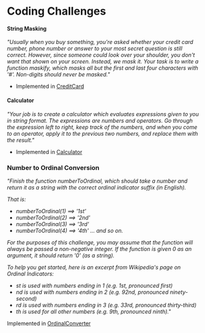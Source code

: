 # Coding Challenges


#### String Masking

_"Usually when you buy something, you're asked whether your credit card number, phone number or answer to your most secret question is still correct. 
However, since someone could look over your shoulder, you don't want that shown on your screen. Instead, we mask it. 
Your task is to write a function maskify, which masks all but the first and last four characters with '#'. 
Non-digits should never be masked."_

* Implemented in [CreditCard](/src/main/java/com/mobcom/fintech/CreditCard.java)

#### Calculator

_"Your job is to create a calculator which evaluates expressions given to you in string format. The expressions are numbers and operators. Go through the expression left to right, keep track of the numbers, and when you come to an operator, apply it to the previous two numbers, and replace them with the result."_

* Implemented in [Calculator](/src/main/java/com/mobcom/fintech/Calculator.java)

### Number to Ordinal Conversion

<em>"Finish the function numberToOrdinal, which should take a number and return it as a string with the correct ordinal indicator suffix (in English).

That is:

* numberToOrdinal(1) ==> '1st'
* numberToOrdinal(2) ==> '2nd'
* numberToOrdinal(3) ==> '3rd'
* numberToOrdinal(4) ==> '4th' ... and so on.

For the purposes of this challenge, you may assume that the function will always be passed a non-negative integer. If the function is given 0 as an argument, it should return '0' (as a string).

To help you get started, here is an excerpt from Wikipedia's page on Ordinal Indicators:

* st is used with numbers ending in 1 (e.g. 1st, pronounced first)
* nd is used with numbers ending in 2 (e.g. 92nd, pronounced ninety-second)
* rd is used with numbers ending in 3 (e.g. 33rd, pronounced thirty-third)
* th is used for all other numbers (e.g. 9th, pronounced ninth)."</em>

Implemented in [OrdinalConverter](/src/main/java/com/mobcom/fintech/OrdinalConverter.java)